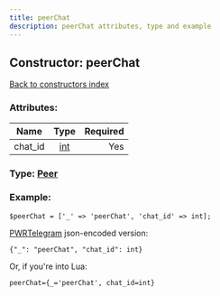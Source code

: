 ```yaml
---
title: peerChat
description: peerChat attributes, type and example
---
```

## Constructor: peerChat  
[Back to constructors index](index.md)



### Attributes:

| Name     |    Type       | Required |
|----------|:-------------:|---------:|
|chat\_id|[int](../types/int.md) | Yes|



### Type: [Peer](../types/Peer.md)


### Example:

```
$peerChat = ['_' => 'peerChat', 'chat_id' => int];
```  

[PWRTelegram](https://pwrtelegram.xyz) json-encoded version:

```
{"_": "peerChat", "chat_id": int}
```


Or, if you're into Lua:  


```
peerChat={_='peerChat', chat_id=int}

```


